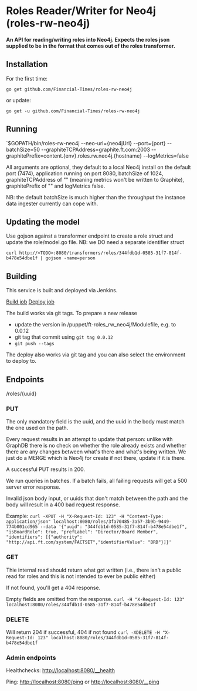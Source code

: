 # Roles Reader/Writer for Neo4j (roles-rw-neo4j)

__An API for reading/writing roles into Neo4j. Expects the roles json supplied to be in the format that comes out of the roles transformer.__

## Installation

For the first time:

`go get github.com/Financial-Times/roles-rw-neo4j`

or update:

`go get -u github.com/Financial-Times/roles-rw-neo4j`

## Running

`$GOPATH/bin/roles-rw-neo4j --neo-url={neo4jUrl} --port={port} --batchSize=50 --graphiteTCPAddress=graphite.ft.com:2003 --graphitePrefix=content.{env}.roles.rw.neo4j.{hostname} --logMetrics=false

All arguments are optional, they default to a local Neo4j install on the default port (7474), application running on port 8080, batchSize of 1024, graphiteTCPAddress of "" (meaning metrics won't be written to Graphite), graphitePrefix of "" and logMetrics false.

NB: the default batchSize is much higher than the throughput the instance data ingester currently can cope with.

## Updating the model
Use gojson against a transformer endpoint to create a role struct and update the role/model.go file. NB: we DO need a separate identifier struct

`curl http://<TODO>:8080/transformers/roles/344fdb1d-0585-31f7-814f-b478e54dbe1f | gojson -name=person`

## Building

This service is built and deployed via Jenkins.

<a href="<TODO>">Build job</a>
<a href="<TODO>">Deploy job</a>

The build works via git tags. To prepare a new release
- update the version in /puppet/ft-roles_rw_neo4j/Modulefile, e.g. to 0.0.12
- git tag that commit using `git tag 0.0.12`
- `git push --tags`

The deploy also works via git tag and you can also select the environment to deploy to.

## Endpoints
/roles/{uuid}
### PUT
The only mandatory field is the uuid, and the uuid in the body must match the one used on the path.

Every request results in an attempt to update that person: unlike with GraphDB there is no check on whether the role already exists and whether there are any changes between what's there and what's being written. We just do a MERGE which is Neo4j for create if not there, update if it is there.

A successful PUT results in 200.

We run queries in batches. If a batch fails, all failing requests will get a 500 server error response.

Invalid json body input, or uuids that don't match between the path and the body will result in a 400 bad request response.

Example:
`curl -XPUT -H "X-Request-Id: 123" -H "Content-Type: application/json" localhost:8080/roles/3fa70485-3a57-3b9b-9449-774b001cd965 --data '{"uuid": "344fdb1d-0585-31f7-814f-b478e54dbe1f", "isBoardRole": true, "prefLabel": "Director/Board Member", "identifiers": [{"authority": "http://api.ft.com/system/FACTSET","identifierValue": "BRD"}]}'`

### GET
Thie internal read should return what got written (i.e., there isn't a public read for roles and this is not intended to ever be public either)

If not found, you'll get a 404 response.

Empty fields are omitted from the response.
`curl -H "X-Request-Id: 123" localhost:8080/roles/344fdb1d-0585-31f7-814f-b478e54dbe1f`

### DELETE
Will return 204 if successful, 404 if not found
`curl -XDELETE -H "X-Request-Id: 123" localhost:8080/roles/344fdb1d-0585-31f7-814f-b478e54dbe1f`

### Admin endpoints
Healthchecks: [http://localhost:8080/__health](http://localhost:8080/__health)

Ping: [http://localhost:8080/ping](http://localhost:8080/ping) or [http://localhost:8080/__ping](http://localhost:8080/__ping)
